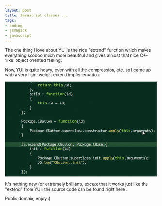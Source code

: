 ```yaml
--- 
layout: post
title: Javascript classes ...
tags: 
- coding
- jsmagick
- javascript
---
```

The one thing I love about YUI is the nice "extend" function which makes everything sooooo much more beautiful and gives almost that nice C++ 'like' object oriented feeling.

Now, YUI is quite heavy, even with all the compression, etc. so I came up with a very light-weight extend implementation.

<a class="image" href="/images/2009/07/extends.png" target="_blank"><img class="aligncenter size-medium wp-image-646" title="extends" src="/images/2009/07/extends-500x313.png" alt="extends" width="500" height="313" /></a>

It's nothing new (or extremely brilliant), except that it works just like the "extend" from YUI; the source code can be found right <a title="Click to get the source code!" href="http://github.com/icebreaker/js-magick/" target="_blank">here</a> .

Public domain, enjoy :)
